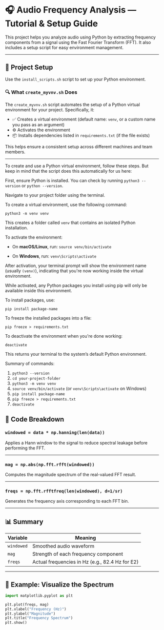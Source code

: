 # 🎧 Audio Frequency Analysis — Tutorial & Setup Guide

This project helps you analyze audio using Python by extracting frequency components from a signal using the Fast Fourier Transform (FFT). It also includes a setup script for easy environment management.

---

## 🔧 Project Setup

Use the `install_scripts.sh` script to set up your Python environment.

### 🔍 What `create_myvnv.sh` Does

The `create_myvnv.sh` script automates the setup of a Python virtual environment for your project. Specifically, it:

- ✅ Creates a virtual environment (default name: `venv`, or a custom name you pass as an argument)
- ⚙️ Activates the environment
- 📦 Installs dependencies listed in `requirements.txt` (if the file exists)

This helps ensure a consistent setup across different machines and team members.

---

To create and use a Python virtual environment, follow these steps. But keep in mind that the script does this automatically for us here:

First, ensure Python is installed. You can check by running `python3 --version` or `python --version`.

Navigate to your project folder using the terminal.

To create a virtual environment, use the following command:

`python3 -m venv venv`

This creates a folder called `venv` that contains an isolated Python installation.

To activate the environment:

* On **macOS/Linux**, run:
  `source venv/bin/activate`

* On **Windows**, run:
  `venv\Scripts\activate`

After activation, your terminal prompt will show the environment name (usually `(venv)`), indicating that you're now working inside the virtual environment. 

While activated, any Python packages you install using pip will only be available inside this environment.

To install packages, use:

`pip install package-name`

To freeze the installed packages into a file:

`pip freeze > requirements.txt`

To deactivate the environment when you're done working:

`deactivate`

This returns your terminal to the system’s default Python environment.

Summary of commands:

1. `python3 --version`
2. `cd your-project-folder`
3. `python3 -m venv venv`
4. `source venv/bin/activate` (or `venv\Scripts\activate` on Windows)
5. `pip install package-name`
6. `pip freeze > requirements.txt`
7. `deactivate`


## 🔬 Code Breakdown

### `windowed = data * np.hanning(len(data))`

Applies a Hann window to the signal to reduce spectral leakage before performing the FFT.

---

### `mag = np.abs(np.fft.rfft(windowed))`

Computes the magnitude spectrum of the real-valued FFT result.

---

### `freqs = np.fft.rfftfreq(len(windowed), d=1/sr)`

Generates the frequency axis corresponding to each FFT bin.

---

## 📊 Summary

| Variable   | Meaning                                         |
| ---------- | ----------------------------------------------- |
| `windowed` | Smoothed audio waveform                         |
| `mag`      | Strength of each frequency component            |
| `freqs`    | Actual frequencies in Hz (e.g., 82.4 Hz for E2) |

---

## 🚀 Example: Visualize the Spectrum

```python
import matplotlib.pyplot as plt

plt.plot(freqs, mag)
plt.xlabel("Frequency (Hz)")
plt.ylabel("Magnitude")
plt.title("Frequency Spectrum")
plt.show()
